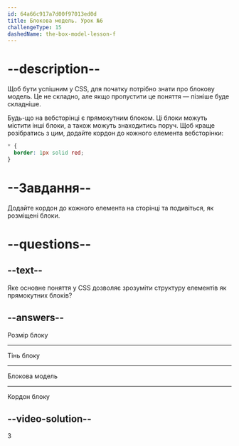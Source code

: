 ```yaml
---
id: 64a66c917a7d00f97013ed0d
title: Блокова модель. Урок №6
challengeType: 15
dashedName: the-box-model-lesson-f
--- 
```

# --description--

Щоб бути успішним у CSS, для початку потрібно знати про блокову модель. Це не складно, але якщо пропустити це поняття — пізніше буде складніше.

Будь-що на вебсторінці є прямокутним блоком. Ці блоки можуть містити інші блоки, а також можуть знаходитись поруч. Щоб краще розібратись з цим, додайте кордон до кожного елемента вебсторінки:

```css
* {
  border: 1px solid red;
}
```

# --Завдання--

Додайте кордон до кожного елемента на сторінці та подивіться, як розміщені блоки.

# --questions--

## --text--

Яке основне поняття у CSS дозволяє зрозуміти структуру елементів як прямокутних блоків?

## --answers--

Розмір блоку

---

Тінь блоку

---

Блокова модель

---

Кордон блоку


## --video-solution--

3
